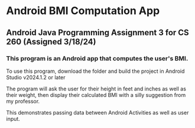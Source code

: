 # Android BMI Computation App
## Android Java Programming Assignment 3 for CS 260 (Assigned 3/18/24)
### This program is an Android app that computes the user's BMI.

To use this program, download the folder and build the project in Android Studio v2024.1.2 or later

The program will ask the user for their height in feet and inches as well as their weight, 
then display their calculated BMI with a silly suggestion from my professor.

This demonstrates passing data between Android Activities as well as user input.
